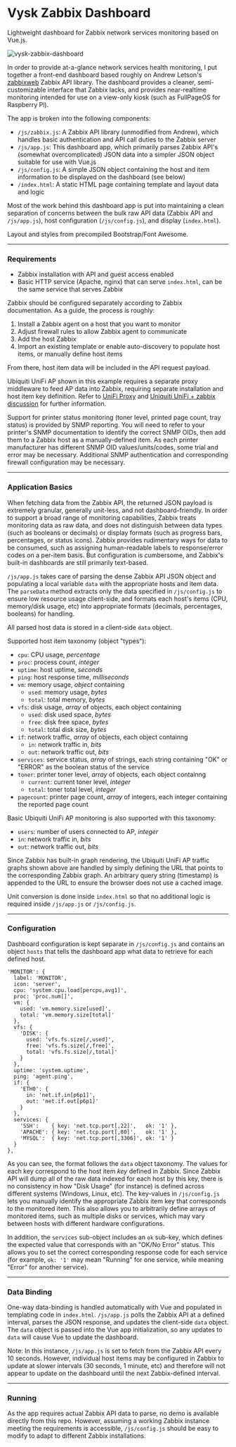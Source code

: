 Vysk Zabbix Dashboard
============

Lightweight dashboard for Zabbix network services monitoring based on Vue.js.

![vysk-zabbix-dashboard](https://user-images.githubusercontent.com/9514732/32372013-73e1db3a-c0d6-11e7-96d0-4b6e8cb4a681.png)

In order to provide at-a-glance network services health monitoring, I put together a front-end dashboard based roughly on Andrew Letson's [zabbixweb](https://github.com/velinath/zabbixweb) Zabbix API library. The dashboard provides a cleaner, semi-customizable interface that Zabbix lacks, and provides near-realtime monitoring intended for use on a view-only kiosk (such as FullPageOS for Raspberry Pi).

The app is broken into the following components:
- `/js/zabbix.js`: A Zabbix API library (unmodified from Andrew), which handles basic authentication and API call duties to the Zabbix server
- `/js/app.js`: This dashboard app, which primarily parses Zabbix API's (somewhat overcomplicated) JSON data into a simpler JSON object suitable for use with Vue.js
- `/js/config.js`: A simple JSON object containing the host and item information to be displayed on the dashboard (see below)
- `/index.html`: A static HTML page containing template and layout data and logic

Most of the work behind this dashboard app is put into maintaining a clean separation of concerns between the bulk raw API data (Zabbix API and `/js/app.js`), host configuration (`/js/config.js`), and display (`index.html`).

Layout and styles from precompiled Bootstrap/Font Awesome.

---

### Requirements

- Zabbix installation with API and guest access enabled
- Basic HTTP service (Apache, nginx) that can serve `index.html`, can be the same service that serves Zabbix

Zabbix should be configured separately according to Zabbix documentation. As a guide, the process is roughly:
1. Install a Zabbix agent on a host that you want to monitor
2. Adjust firewall rules to allow Zabbix agent to communicate
3. Add the host Zabbix
4. Import an existing template or enable auto-discovery to populate host items, or manually define host items

From there, host item data will be included in the API request payload.

Ubiquiti UniFi AP shown in this example requires a separate proxy middleware to feed AP data into Zabbix, requiring separate installation and host item key definition. Refer to [UniFi Proxy](https://github.com/zbx-sadman/unifi_proxy/wiki/UniFi-Proxy-Guide-in-English) and [Uniquiti UniFi + zabbix discussion](https://www.zabbix.com/forum/showthread.php?t=44717) for further information.

Support for printer status monitoring (toner level, printed page count, tray status) is provided by SNMP reporting. You will need to refer to your printer's SNMP documentation to identify the correct SNMP OIDs, then add them to a Zabbix host as a manually-defined item. As each printer manufacturer has different SNMP OID values/units/codes, some trial and error may be necessary. Additional SNMP authentication and corresponding firewall configuration may be necessary.

---

### Application Basics

When fetching data from the Zabbix API, the returned JSON payload is extremely granular, generally unit-less, and not dashboard-friendly. In order to support a broad range of monitoring capabilities, Zabbix treats monitoring data as raw data, and does not distinguish between data types (such as booleans or decimals) or display formats (such as progress bars, percentages, or status icons). Zabbix provides rudimentary ways for data to be consumed, such as assigning human-readable labels to response/error codes on a per-item basis. But configuration is cumbersome, and Zabbix's built-in dashboards are still primarily text-based.

`/js/app.js` takes care of parsing the dense Zabbix API JSON object and populating a local variable `data` with the appropriate hosts and item data. The `parseData` method extracts only the data specified in `/js/config.js` to ensure low resource usage client-side, and formats each host's items (CPU, memory/disk usage, etc) into appropriate formats (decimals, percentages, booleans) for handling.

All parsed host data is stored in a client-side `data` object.

Supported host item taxonomy (object "types"):
- `cpu`: CPU usage, _percentage_
- `proc`: process count, _integer_
- `uptime`: host uptime, _seconds_
- `ping`: host response time, _milliseconds_
- `vm`: memory usage, _object_ containing
  - `used`: memory usage, _bytes_
  - `total`: total memory, _bytes_
- `vfs`: disk usage, _array_ of objects, each object containing
  - `used`: disk used space, _bytes_
  - `free`: disk free space, _bytes_
  - `total`: total disk size, _bytes_
- `if`: network traffic, _array_ of objects, each object containng
  - `in`: network traffic in, _bits_
  - `out`: network traffic out, _bits_
- `services`: service status, _array_ of strings, each string containing "OK" or "ERROR" as the boolean status of the service
- `toner`: printer toner level, _array_ of objects, each object containng
  - `current`: current toner level, _integer_
  - `total`: toner total level, _integer_
- `pagecount`: printer page count, _array_ of integers, each integer containing the reported page count

Basic Ubiquiti UniFi AP monitoring is also supported with this taxonomy:
- `users`: number of users connected to AP, _integer_
- `in`: network traffic in, _bits_
- `out`: network traffic out, _bits_

Since Zabbix has built-in graph rendering, the Ubiquiti UniFi AP traffic graphs shown above are handled by simply defining the URL that points to the corresponding Zabbix graph. An arbitrary query string (timestamp) is appended to the URL to ensure the browser does not use a cached image.

Unit conversion is done inside `index.html` so that no additional logic is required inside `/js/app.js` or `/js/config.js`.

---

### Configuration

Dashboard configuration is kept separate in `/js/config.js` and contains an object `hosts` that tells the dashboard app what data to retrieve for each defined host.

```
'MONITOR': {
  label: 'MONITOR',
  icon: 'server',
  cpu: 'system.cpu.load[percpu,avg1]',
  proc: 'proc.num[]',
  vm: {
    used: 'vm.memory.size[used]',
    total: 'vm.memory.size[total]'
  },
  vfs: {
    'DISK': {
      used: 'vfs.fs.size[/,used]',
      free: 'vfs.fs.size[/,free]',
      total: 'vfs.fs.size[/,total]'
    }
  },
  uptime: 'system.uptime',
  ping: 'agent.ping',
  if: {
    'ETH0': {
      in: 'net.if.in[p6p1]',
      out: 'net.if.out[p6p1]'
    }
  },
  services: {
    'SSH':    { key: 'net.tcp.port[,22]',   ok: '1' },
    'APACHE': { key: 'net.tcp.port[,80]',   ok: '1' },
    'MYSQL':  { key: 'net.tcp.port[,3306]', ok: '1' }
  }
},

```

As you can see, the format follows the `data` object taxonomy. The values for each key correspond to the host item _key_ defined in Zabbix. Since Zabbix API will dump all of the raw data indexed for each host by this key, there is no consistency in how "Disk Usage" (for instance) is defined across different systems (Windows, Linux, etc). The key-values in `/js/config.js` lets you manually identify the appropriate Zabbix item key that corresponds to the monitored item. This also allows you to arbitrarily define arrays of monitored items, such as multiple disks or services, which may vary between hosts with different hardware configurations.

In addition, the `services` sub-object includes an `ok` sub-key, which defines the expected value that corresponds with an "OK/No Error" status. This allows you to set the correct corresponding response code for each service (for example, `ok: '1'` may mean "Running" for one service, while meaning "Error" for another service).

---

### Data Binding

One-way data-binding is handled automatically with Vue and populated in templating code in `index.html`. `/js/app.js` polls the Zabbix API at a defined interval, parses the JSON response, and updates the client-side `data` object. The `data` object is passed into the Vue app initialization, so any updates to `data` will cause Vue to update the dashboard.

Note: In this instance, `/js/app.js` is set to fetch from the Zabbix API every 10 seconds. However, individual host items may be configured in Zabbix to update at slower intervals (30 seconds, 1 minute, etc) and therefore will not appear to update on the dashboard until the next Zabbix-defined interval.

---

### Running

As the app requires actual Zabbix API data to parse, no demo is available directly from this repo. However, assuming a working Zabbix instance meeting the requirements is accessible, `/js/config.js` should be easy to modify to adapt to different Zabbix installations.
